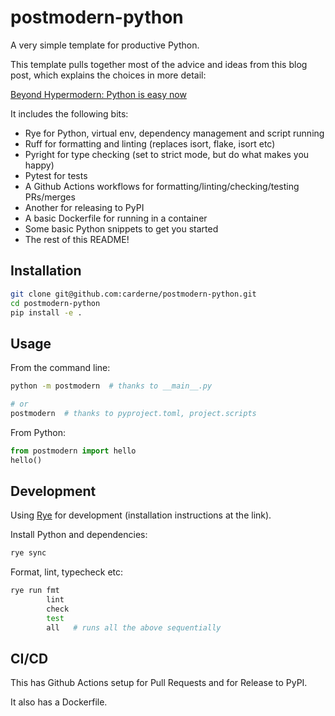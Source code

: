 # postmodern-python
A very simple template for productive Python.

This template pulls together most of the advice and ideas from this blog post, which explains the choices in more detail:

[Beyond Hypermodern: Python is easy now](https://rdrn.me/postmodern-python/)

It includes the following bits:
- Rye for Python, virtual env, dependency management and script running
- Ruff for formatting and linting (replaces isort, flake, isort etc)
- Pyright for type checking (set to strict mode, but do what makes you happy)
- Pytest for tests
- A Github Actions workflows for formatting/linting/checking/testing PRs/merges
- Another for releasing to PyPI
- A basic Dockerfile for running in a container
- Some basic Python snippets to get you started
- The rest of this README!



## Installation
```bash
git clone git@github.com:carderne/postmodern-python.git
cd postmodern-python
pip install -e .
```

## Usage
From the command line:
```bash
python -m postmodern  # thanks to __main__.py

# or
postmodern  # thanks to pyproject.toml, project.scripts
```

From Python:
```python
from postmodern import hello
hello()
```

## Development
Using [Rye](https://rye.astral.sh/) for development (installation instructions at the link).

Install Python and dependencies:
```bash
rye sync
```

Format, lint, typecheck etc:
```bash
rye run fmt
        lint
        check
        test
        all   # runs all the above sequentially
```

## CI/CD
This has Github Actions setup for Pull Requests and for Release to PyPI.

It also has a Dockerfile.
